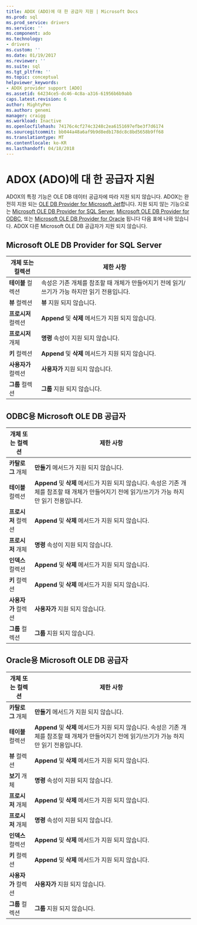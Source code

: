 ```yaml
---
title: ADOX (ADO)에 대 한 공급자 지원 | Microsoft Docs
ms.prod: sql
ms.prod_service: drivers
ms.service: ''
ms.component: ado
ms.technology:
- drivers
ms.custom: ''
ms.date: 01/19/2017
ms.reviewer: ''
ms.suite: sql
ms.tgt_pltfrm: ''
ms.topic: conceptual
helpviewer_keywords:
- ADOX provider support [ADO]
ms.assetid: 64234ce5-dc46-4c8a-a316-61956b6b9abb
caps.latest.revision: 6
author: MightyPen
ms.author: genemi
manager: craigg
ms.workload: Inactive
ms.openlocfilehash: 74176c4cf274c3248c2ea6151697efbe3f7d6174
ms.sourcegitcommit: bb044a48a6af9b9d8edb178dc8c8bd5658b9ff68
ms.translationtype: MT
ms.contentlocale: ko-KR
ms.lasthandoff: 04/18/2018
---
```

# <a name="provider-support-for-adox-ado"></a>ADOX (ADO)에 대 한 공급자 지원
ADOX의 특정 기능은 OLE DB 데이터 공급자에 따라 지원 되지 않습니다. ADOX는 완전히 지원 되는 [OLE DB Provider for Microsoft Jet](../../../ado/guide/appendixes/microsoft-ole-db-provider-for-microsoft-jet.md)합니다. 지원 되지 않는 기능으로는 [Microsoft OLE DB Provider for SQL Server](../../../ado/guide/appendixes/microsoft-ole-db-provider-for-sql-server.md), [Microsoft OLE DB Provider for ODBC](../../../ado/guide/appendixes/microsoft-ole-db-provider-for-odbc.md), 또는 [Microsoft OLE DB Provider for Oracle](../../../ado/guide/appendixes/microsoft-ole-db-provider-for-oracle.md) 됩니다 다음 표에 나와 있습니다. ADOX 다른 Microsoft OLE DB 공급자가 지원 되지 않습니다.  
  
## <a name="microsoft-ole-db-provider-for-sql-server"></a>Microsoft OLE DB Provider for SQL Server  
  
|개체 또는 컬렉션|제한 사항|  
|--------------------------|-----------------------|  
|**테이블** 컬렉션|속성은 기존 개체를 참조할 때 개체가 만들어지기 전에 읽기/쓰기가 가능 하지만 읽기 전용입니다.|  
|**뷰** 컬렉션|**뷰** 지원 되지 않습니다.|  
|**프로시저** 컬렉션|**Append** 및 **삭제** 메서드가 지원 되지 않습니다.|  
|**프로시저** 개체|**명령** 속성이 지원 되지 않습니다.|  
|**키** 컬렉션|**Append** 및 **삭제** 메서드가 지원 되지 않습니다.|  
|**사용자가** 컬렉션|**사용자가** 지원 되지 않습니다.|  
|**그룹** 컬렉션|**그룹** 지원 되지 않습니다.|  
  
## <a name="microsoft-ole-db-provider-for-odbc"></a>ODBC용 Microsoft OLE DB 공급자  
  
|개체 또는 컬렉션|제한 사항|  
|--------------------------|-----------------------|  
|**카탈로그** 개체|**만들기** 메서드가 지원 되지 않습니다.|  
|**테이블** 컬렉션|**Append** 및 **삭제** 메서드가 지원 되지 않습니다. 속성은 기존 개체를 참조할 때 개체가 만들어지기 전에 읽기/쓰기가 가능 하지만 읽기 전용입니다.|  
|**프로시저** 컬렉션|**Append** 및 **삭제** 메서드가 지원 되지 않습니다.|  
|**프로시저** 개체|**명령** 속성이 지원 되지 않습니다.|  
|**인덱스** 컬렉션|**Append** 및 **삭제** 메서드가 지원 되지 않습니다.|  
|**키** 컬렉션|**Append** 및 **삭제** 메서드가 지원 되지 않습니다.|  
|**사용자가** 컬렉션|**사용자가** 지원 되지 않습니다.|  
|**그룹** 컬렉션|**그룹** 지원 되지 않습니다.|  
  
## <a name="microsoft-ole-db-provider-for-oracle"></a>Oracle용 Microsoft OLE DB 공급자  
  
|개체 또는 컬렉션|제한 사항|  
|--------------------------|-----------------------|  
|**카탈로그** 개체|**만들기** 메서드가 지원 되지 않습니다.|  
|**테이블** 컬렉션|**Append** 및 **삭제** 메서드가 지원 되지 않습니다. 속성은 기존 개체를 참조할 때 개체가 만들어지기 전에 읽기/쓰기가 가능 하지만 읽기 전용입니다.|  
|**뷰** 컬렉션|**Append** 및 **삭제** 메서드가 지원 되지 않습니다.|  
|**보기** 개체|**명령** 속성이 지원 되지 않습니다.|  
|**프로시저** 개체|**Append** 및 **삭제** 메서드가 지원 되지 않습니다.|  
|**프로시저** 개체|**명령** 속성이 지원 되지 않습니다.|  
|**인덱스** 컬렉션|**Append** 및 **삭제** 메서드가 지원 되지 않습니다.|  
|**키** 컬렉션|**Append** 및 **삭제** 메서드가 지원 되지 않습니다.|  
|**사용자가** 컬렉션|**사용자가** 지원 되지 않습니다.|  
|**그룹** 컬렉션|**그룹** 지원 되지 않습니다.|
